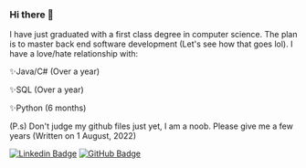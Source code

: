 ### Hi there 👋

I have just graduated with a first class degree in computer science. The plan is to master back end software development (Let's see how that goes lol). I have a love/hate relationship with: 

✨Java/C# (Over a year)

✨SQL (Over a year)

✨Python (6 months)

(P.s) Don't judge my github files just yet, I am a noob. Please give me a few years (Written on 1 August, 2022)

[![Linkedin Badge](https://img.shields.io/badge/-phetrusrodrigues1997-0072b1?style=flat&logo=Linkedin&logoColor=white)](https://www.linkedin.com/in/phetrus-rodrigues-3a2806140// "Connect on LinkedIn")
[![GitHub Badge](https://img.shields.io/github/followers/phetrusrodrigues1997?label=follow&style=social)](https://github.com/phetrusrodrigues1997)


<!--
**phetrusrodrigues1997/phetrusrodrigues1997** is a ✨ _special_ ✨ repository because its `README.md` (this file) appears on your GitHub profile.

